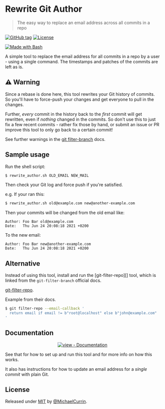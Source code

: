 # Rewrite Git Author
> The easy way to replace an email address across all commits in a repo

[![GitHub tag](https://img.shields.io/github/tag/MichaelCurrin/rewrite-git-author?include_prereleases=&sort=semver)](https://github.com/MichaelCurrin/rewrite-git-author/releases/)
[![License](https://img.shields.io/badge/License-MIT-blue)](#license)

[![Made with Bash](https://img.shields.io/badge/Bash->=3-blue?logo=gnu-bash&logoColor=white)](https://www.gnu.org/software/bash/)

A simple tool to replace the email address for all commits in a repo by a user - using a single command. The timestamps and patches of the commits are left as is.


## ⚠️ **Warning**

Since a rebase is done here, this tool rewrites your Git history of commits. So you'll have to force-push your changes and get everyone to pull in the changes. 

Further, _every_ commit in the history back to the _first_ commit will get rewritten, even if _nothing_ changed in the commits. So don't use this to just fix a few recent commits - rather fix those by hand, or submit an issue or PR improve this tool to only go back to a certain commit!

See further warnings in the [git filter-branch][] docs.

[git filter-branch]: https://git-scm.com/docs/git-filter-branch


## Sample usage

Run the shell script:

```sh
$ rewrite_author.sh OLD_EMAIL NEW_MAIL
```

Then check your Git log and force push if you're satisfied.

e.g. If your ran this:

```sh
$ rewrite_author.sh old@example.com new@another-example.com
```

Then your commits will be changed from the old email like:

```
Author: Foo Bar old@example.com
Date:   Thu Jun 24 20:08:18 2021 +0200
```

To the new email:

```
Author: Foo Bar new@another-example.com
Date:   Thu Jun 24 20:08:18 2021 +0200
```


## Alternative

Instead of using this tool, install and run the [git-filter-repo][] tool, which is linked from the `git-filter-branch` official docs.

[git-filter-repo](https://github.com/newren/git-filter-repo).

Example from their docs.

```sh
$ git filter-repo --email-callback '
  return email if email != b"root@localhost" else b"john@example.com"
'
```


## Documentation

<div align="center">

[![view - Documentation](https://img.shields.io/badge/view-Documentation-blue?style=for-the-badge)](https://michaelcurrin.github.io/rewrite-git-author/ "Go to project documentation")

</div>
    
See that for how to set up and run this tool and for more info on how this works.

It also has instructions for how to update an email address for a _single commit_ with plain Git.


## License

Released under [MIT](/LICENSE) by [@MichaelCurrin](https://github.com/MichaelCurrin).
